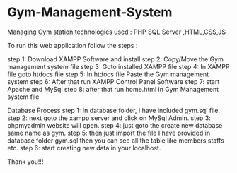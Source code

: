 # Gym-Management-System
Managing Gym station technologies used : PHP SQL Server ,HTML,CSS,JS 

To run this web application follow the steps :

step 1: Download XAMPP Software and install
step 2: Copy/Move the Gym management system file 
step 3: Goto installed XAMPP file
step 4: In XAMPP file goto htdocs file 
step 5: In htdocs file Paste the Gym management system
step 6: After that run XAMPP Control Panel Software 
step 7: start Apache and MySql 
step 8: after that run home.html in Gym Management system file

Database Process 
step 1: In database folder, I have included gym.sql file.
step 2: next goto the xampp server and click on MySql Admin.
step 3: phpmyadmin website will open.
step 4: just goto the create new database same name as gym.
step 5: then just import the file I have provided in database folder gym.sql then you can see all the table like members,staffs etc.
step 6: start creating new data in your localhost.

Thank you!!!
